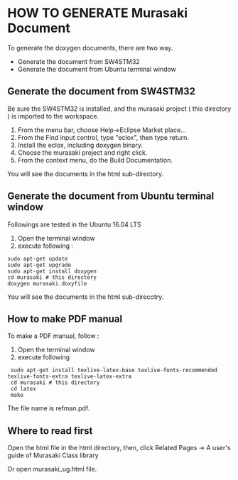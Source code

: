 # HOW TO GENERATE Murasaki Document

To generate the doxygen documents, there are two way.

- Generate the document from SW4STM32
- Generate the document from Ubuntu terminal window

## Generate the document from SW4STM32

Be sure the SW4STM32 is installed, and the murasaki project ( this
directory ) is imported to the workspace.

 1. From the menu bar, choose Help->Eclipse Market place...
 1. From the Find input control, type "eclox", then type return.
 1. Install the eclox, including doxygen binary.
 1. Choose the murasaki project and right click.
 1. From the context menu, do the Build Documentation.

You will see the documents in the html sub-directory.

## Generate the document from Ubuntu terminal window

Followings are tested in the Ubuntu 16.04 LTS

1. Open the terminal window
1. execute following :
```
sudo apt-get update
sudo apt-get upgrade
sudo apt-get install doxygen
cd murasaki # this directory
doxygen murasaki.doxyfile
```
 You will see the documents in the html sub-direcotry.

## How to make PDF manual

To make a PDF manual, follow :

1. Open the terminal window
2. execute following
```
 sudo apt-get install texlive-latex-base texlive-fonts-recommended texlive-fonts-extra texlive-latex-extra
 cd murasaki # this directory
 cd latex
 make
```
The file name is refman.pdf.

## Where to read first

Open the html file in the html directory, then, click Related Pages
-> A user's guide of Murasaki Class library

Or open murasaki_ug.html file.
